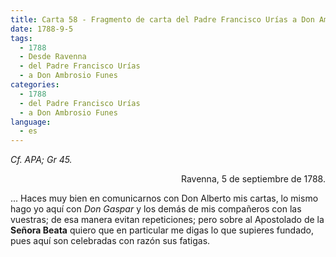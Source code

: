 ```yaml
---
title: Carta 58 - Fragmento de carta del Padre Francisco Urías a Don Ambrosio Funes (Ravenna, 5 de septiembre de 1788).
date: 1788-9-5
tags:
  - 1788
  - Desde Ravenna
  - del Padre Francisco Urías
  - a Don Ambrosio Funes
categories:
  - 1788
  - del Padre Francisco Urías
  - a Don Ambrosio Funes
language:
  - es
---
```


_Cf. APA; Gr 45._

<div align="right">
Ravenna, 5 de septiembre de 1788.
</div>

... Haces muy bien en comunicarnos con Don Alberto mis cartas, lo mismo hago yo aquí con _Don Gaspar_ y los demás de mis compañeros con las vuestras; de esa manera evitan repeticiones; pero sobre al Apostolado de la **Señora Beata** quiero que en particular me digas lo que supieres fundado, pues aquí son celebradas con razón sus fatigas.
